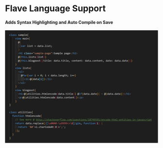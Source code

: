 # Flave Language Support
#### Adds Syntax Highlighting and Auto Compile on Save
![ScreenShot](https://raw.githubusercontent.com/varubi/flave/master/sample/sample.png?raw=true "ScreenShot")